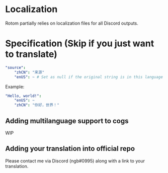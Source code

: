 # Localization
Rotom partially relies on localization files for all Discord outputs.

# Specification (Skip if you just want to translate)

```yaml
"source":
    "zhCN": "来源"
    "enUS": ~ # Set as null if the original string is in this language
```

Example:
```yaml
"Hello, world!":
    "enUS": ~
    "zhCN": "你好，世界！"
```

## Adding multilanguage support to cogs
WIP

## Adding your translation into official repo
Please contact me via Discord (ngb#0995) along with a link to your translation.